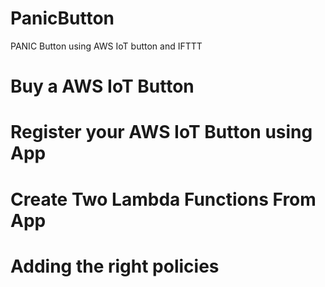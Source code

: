 # PanicButton
PANIC Button using AWS IoT button and IFTTT

# Buy a AWS IoT Button 

# Register your AWS IoT Button using App

# Create Two Lambda Functions From App

# Adding the right policies


